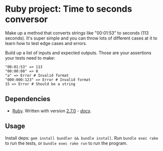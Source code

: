 # Ruby project: Time to seconds conversor

Make up a method that converts strings like "00:01:53" to seconds (113 seconds). It's super simple and you can throw lots of different cases at it to learn how to test edge cases and errors.

Build up a list of inputs and expected outputs. Those are your assertions your tests need to make:

```
"00:01:53" => 113
"00:00:00" => 0
"a" => Error # Invalid format
"000:000:123" => Error # Invalid format
15 => Error # Should be a string
```

## Dependencies

* [Ruby](https://www.ruby-lang.org/en/).  Written with version [2.7.0](https://www.ruby-lang.org/en/news/2019/12/25/ruby-2-7-0-released/) - *[docs](https://docs.ruby-lang.org/en/2.7.0/)*.

## Usage

Install deps: `gem install bundler && bundle install`.  Run `bundle exec rake` to run the tests, or `bundle exec rake run` to run the program.